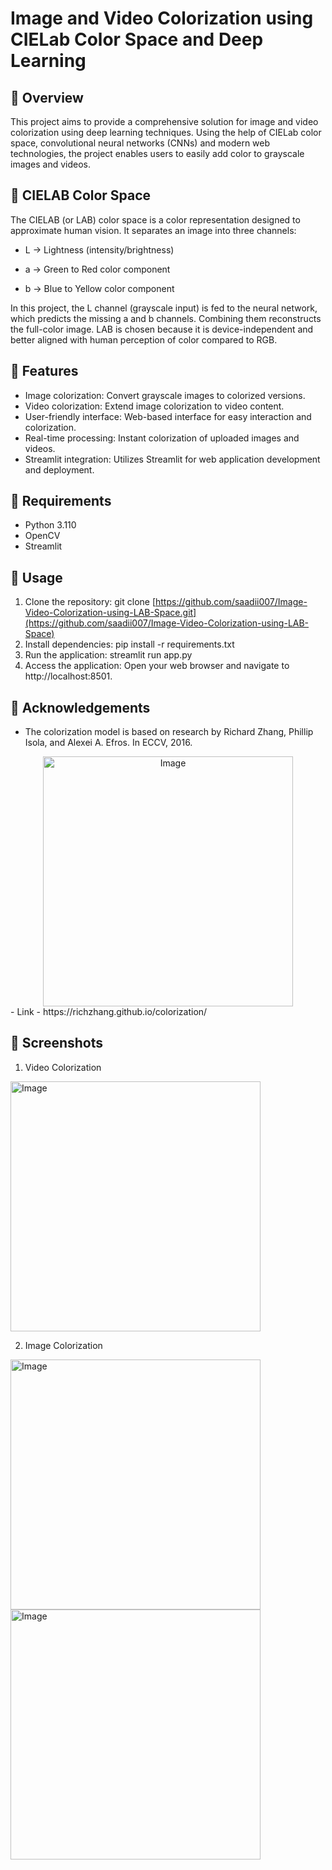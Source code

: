 # Image and Video Colorization using CIELab Color Space and Deep Learning

## 📌 Overview
This project aims to provide a comprehensive solution for image and video colorization using deep learning techniques. Using the help of CIELab color space, convolutional neural networks (CNNs) and modern web technologies, the project enables users to easily add color to grayscale images and videos.

## 📌 CIELAB Color Space

The CIELAB (or LAB) color space is a color representation designed to approximate human vision. It separates an image into three channels:

- L → Lightness (intensity/brightness)

- a → Green to Red color component

- b → Blue to Yellow color component

In this project, the L channel (grayscale input) is fed to the neural network, which predicts the missing a and b channels. Combining them reconstructs the full-color image. LAB is chosen because it is device-independent and better aligned with human perception of color compared to RGB.


## 📌 Features
- Image colorization: Convert grayscale images to colorized versions.
- Video colorization: Extend image colorization to video content.
- User-friendly interface: Web-based interface for easy interaction and colorization.
- Real-time processing: Instant colorization of uploaded images and videos.
- Streamlit integration: Utilizes Streamlit for web application development and deployment.

## 📌 Requirements
- Python 3.110
- OpenCV
- Streamlit

## 📌 Usage
1. Clone the repository: git clone [https://github.com/saadii007/Image-Video-Colorization-using-LAB-Space.git](https://github.com/saadii007/Image-Video-Colorization-using-LAB-Space)
2. Install dependencies: pip install -r requirements.txt
3. Run the application: streamlit run app.py
4. Access the application:
Open your web browser and navigate to http://localhost:8501.

## 📌 Acknowledgements
- The colorization model is based on research by Richard Zhang, Phillip Isola, and Alexei A. Efros. In ECCV, 2016.
<div align="center">
    <img src="https://github.com/saadii007/Image-Video-Colorization-using-LAB-Space/assets/126228618/8161cdc7-3467-46f9-9c9d-b8ae20dd9a56" alt="Image" style="width: 400px;">
</div>
- Link - https://richzhang.github.io/colorization/ 

## 📌 Screenshots

1. Video Colorization

<img src="https://github.com/saadii007/Image-Video-Colorization-using-LAB-Space/assets/126228618/6e7a92f4-47c8-461f-bfa4-aac91dd1f8ad" alt="Image" style="width: 400px;">

2. Image Colorization

<div>
    <img src="https://github.com/saadii007/Image-Video-Colorization-using-LAB-Space/assets/126228618/f8c2cce8-9692-4824-903f-d5ce55fd6277" alt="Image" style="width: 400px;">
    <img src="https://github.com/saadii007/Image-Video-Colorization-using-LAB-Space/assets/126228618/6b2c6019-2289-469d-988a-df4b2299dd87" alt="Image" style="width: 400px;">
</div>









